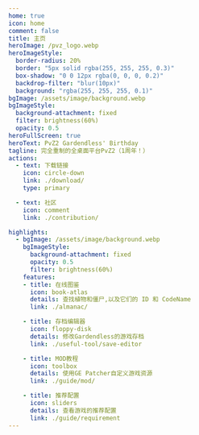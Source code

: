 ```yaml
---
home: true
icon: home
comment: false
title: 主页
heroImage: /pvz_logo.webp
heroImageStyle:  
  border-radius: 20%
  border: "5px solid rgba(255, 255, 255, 0.3)"
  box-shadow: "0 0 12px rgba(0, 0, 0, 0.2)"
  backdrop-filter: "blur(10px)"
  background: "rgba(255, 255, 255, 0.1)"
bgImage: /assets/image/background.webp
bgImageStyle:
  background-attachment: fixed
  filter: brightness(60%)
  opacity: 0.5 
heroFullScreen: true
heroText: PvZ2 Gardendless' Birthday
tagline: 完全重制的全桌面平台PvZ2（1周年！）
actions:
  - text: 下载链接
    icon: circle-down
    link: ./download/
    type: primary

  - text: 社区
    icon: comment
    link: ./contribution/

highlights:
  - bgImage: /assets/image/background.webp
    bgImageStyle:
      background-attachment: fixed
      opacity: 0.5
      filter: brightness(60%)
    features:
    - title: 在线图鉴
      icon: book-atlas
      details: 查找植物和僵尸,以及它们的 ID 和 CodeName
      link: ./almanac/

    - title: 存档编辑器
      icon: floppy-disk
      details: 修改Gardendless的游戏存档
      link: ./useful-tool/save-editor

    - title: MOD教程
      icon: toolbox
      details: 使用GE Patcher自定义游戏资源
      link: ./guide/mod/

    - title: 推荐配置
      icon: sliders
      details: 查看游戏的推荐配置
      link: ./guide/requirement
---
```

